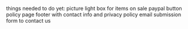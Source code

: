 things needed to do yet:
picture light box for items on sale
paypal button
policy page
footer with contact info and privacy policy
email submission form to contact us

